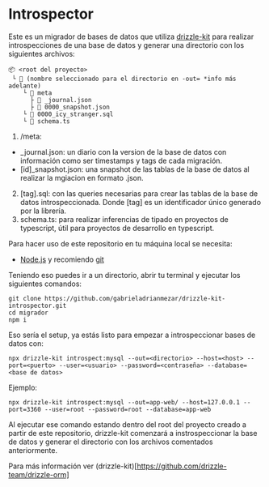 # Introspector

Este es un migrador de bases de datos que utiliza [drizzle-kit](https://github.com/drizzle-team/drizzle-kit-mirror) para realizar introspecciones de una base de datos y generar una directorio con los siguientes archivos:  
```plaintext  
📦 <root del proyecto>  
 └ 📂 (nombre seleccionado para el directorio en -out= *info más adelante)  
    └ 📂 meta  
      ├ 📜 _journal.json  
      ├ 📜 0000_snapshot.json  
    └ 📜 0000_icy_stranger.sql  
    └ 📜 schema.ts  
```
1. /meta:  
  - _journal.json: un diario con la version de la base de datos con información como ser timestamps y tags de cada migración.  
  - [id]_snapshot.json: una snapshot de las tablas de la base de datos al realizar la mgiacion en formato .json.   
2. [tag].sql: con las queries necesarias para crear las tablas de la base de datos introspeccionada. Donde [tag] es un identificador único generado por la librería.  
3. schema.ts: para realizar inferencias de tipado en proyectos de typescript, útil para proyectos de desarrollo en typescript.  


  
Para hacer uso de este repositorio en tu máquina local se necesita:  
- [Node.js](https://nodejs.org/es) 
y recomiendo [git](https://git-scm.com/)  

Teniendo eso puedes ir a un directorio, abrir tu terminal y ejecutar los siguientes comandos:  

```shell
git clone https://github.com/gabrieladrianmezar/drizzle-kit-introspector.git 
cd migrador
npm i
```  

Eso sería el setup, ya estás listo para empezar a introspeccionar bases de datos con:  

```shell
npx drizzle-kit introspect:mysql --out=<directorio> --host=<host> --port=<puerto> --user=<usuario> --password=<contraseña> --database=<base de datos>
```
  
Ejemplo:  
```shell
npx drizzle-kit introspect:mysql --out=app-web/ --host=127.0.0.1 --port=3360 --user=root --password=root --database=app-web
```

Al ejecutar ese comando estando dentro del root del proyecto creado a partir de este repositorio, drizzle-kit comenzará a instrospeccionar la base de datos y generar el directorio con los archivos comentados anteriormente.

Para más información ver (drizzle-kit)[https://github.com/drizzle-team/drizzle-orm]
